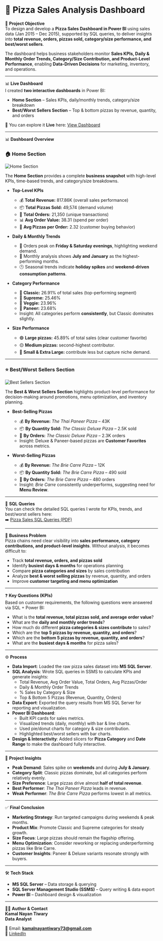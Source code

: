 # 🍕 Pizza Sales Analysis Dashboard  

📌 **Project Objective**  
To design and develop a **Pizza Sales Dashboard in Power BI** using sales data (Jan 2015 – Dec 2015), supported by SQL queries, to deliver insights into **total revenue, orders, pizzas sold, category/size performance, and best/worst sellers**.  

The dashboard helps business stakeholders monitor **Sales KPIs, Daily & Monthly Order Trends, Category/Size Contribution, and Product-Level Performance**, enabling **Data-Driven Decisions** for marketing, inventory, and operations.  

---

📊 **Live Dashboard**  
I created **two interactive dashboards** in Power BI:  
- **Home Section** – Sales KPIs, daily/monthly trends, category/size breakdown  
- **Best/Worst Sellers Section** – Top & bottom pizzas by revenue, quantity, and orders  

🔗 You can explore it **Live** here: [View Dashboard](your-link-here)  

---

📊 **Dashboard Overview**  

### 🏠 Home Section  
![Home Section](link-to-image-1)  

The **Home Section** provides a complete **business snapshot** with high-level KPIs, time-based trends, and category/size breakdowns.  

- **Top-Level KPIs**  
  - 💰 **Total Revenue:** 817.86K (overall sales performance)  
  - 📦 **Total Pizzas Sold:** 49,574 (demand volume)  
  - 🛒 **Total Orders:** 21,350 (unique transactions)  
  - 📊 **Avg Order Value:** 38.31 (spend per order)  
  - 🍕 **Avg Pizzas per Order:** 2.32 (customer buying behavior)  

- **Daily & Monthly Trends**  
  - 📅 Orders peak on **Friday & Saturday evenings**, highlighting weekend demand.  
  - 📆 Monthly analysis shows **July and January** as the highest-performing months.  
  - 🕒 Seasonal trends indicate **holiday spikes** and **weekend-driven consumption patterns**.  

- **Category Performance**  
  - 🍕 **Classic:** 26.91% of total sales (top-performing segment)  
  - 🍕 **Supreme:** 25.46%  
  - 🥗 **Veggie:** 23.96%  
  - 🧀 **Paneer:** 23.68%  
  - Insight: All categories perform **consistently**, but Classic dominates slightly.  

- **Size Performance**  
  - 🟢 **Large pizzas:** 45.89% of total sales (clear customer favorite)  
  - 🟡 **Medium pizzas:** second-highest contributor.  
  - 🔵 **Small & Extra Large:** contribute less but capture niche demand.  

---

### ⭐ Best/Worst Sellers Section  
![Best Sellers Section](link-to-image-2)  

The **Best & Worst Sellers Section** highlights product-level performance for decision-making around promotions, menu optimization, and inventory planning.  

- **Best-Selling Pizzas**  
  - 💰 **By Revenue:** *The Thai Paneer Pizza* – 43K  
  - 📦 **By Quantity Sold:** *The Classic Deluxe Pizza* – 2.5K sold  
  - 🛒 **By Orders:** *The Classic Deluxe Pizza* – 2.3K orders  
  - Insight: Deluxe & Paneer-based pizzas are **Customer Favorites** across metrics.  

- **Worst-Selling Pizzas**  
  - 💰 **By Revenue:** *The Brie Carre Pizza* – 12K  
  - 📦 **By Quantity Sold:** *The Brie Carre Pizza* – 490 sold  
  - 🛒 **By Orders:** *The Brie Carre Pizza* – 480 orders  
  - Insight: *Brie Carre* consistently underperforms, suggesting need for **Menu Review**.  

---

📄 **SQL Queries**  
You can check the detailed SQL queries I wrote for KPIs, trends, and best/worst sellers here:  
➡️ [Pizza Sales SQL Queries (PDF)](./PIZZA%20Sales%20SQL%20QUERIES%20by%20Kamal.pdf)

---

🚨 **Business Problem**  
Pizza chains need clear visibility into **sales performance, category contributions, and product-level insights**. Without analysis, it becomes difficult to:  

- Track **total revenue, orders, and pizzas sold**  
- Identify **busiest days & months** for operations planning  
- Compare **pizza categories and sizes** by sales contribution  
- Analyze **best & worst selling pizzas** by revenue, quantity, and orders  
- Improve **customer targeting and menu optimization**  

---

❓ **Key Questions (KPIs)**  
Based on customer requirements, the following questions were answered via SQL + Power BI:  

- What is the **total revenue, total pizzas sold, and average order value**?  
- What are the **daily and monthly order trends**?  
- How much do different **pizza categories & sizes contribute** to sales?  
- Which are the **top 5 pizzas by revenue, quantity, and orders**?  
- Which are the **bottom 5 pizzas by revenue, quantity, and orders**?  
- What are the **busiest days & months** for pizza sales?  

---

⚙️ **Process**  

- **Data Import**: Loaded the raw pizza sales dataset into **MS SQL Server**.  
- **SQL Analysis**: Wrote SQL queries in SSMS to calculate KPIs and generate insights:  
  - Total Revenue, Avg Order Value, Total Orders, Avg Pizzas/Order  
  - Daily & Monthly Order Trends  
  - % Sales by Category & Size  
  - Top & Bottom 5 Pizzas (Revenue, Quantity, Orders)  
- **Data Export**: Exported the query results from MS SQL Server for reporting and visualization.  
- **Power BI Dashboard**:  
  - Built KPI cards for sales metrics.  
  - Visualized trends (daily, monthly) with bar & line charts.  
  - Used pie/donut charts for category & size contribution.  
  - Highlighted best/worst sellers with bar charts.  
- **Design & Interactivity**: Added slicers for **Pizza Category** and **Date Range** to make the dashboard fully interactive.  

---

🔎 **Project Insights**  

- **Peak Demand**: Sales spike on **weekends** and during **July & January**.  
- **Category Split**: Classic pizzas dominate, but all categories perform relatively evenly.  
- **Size Preference**: Large pizzas drive almost **half of total revenue**.  
- **Best Performer**: *The Thai Paneer Pizza* leads in revenue.  
- **Weak Performer**: *The Brie Carre Pizza* performs lowest in all metrics.  

---

✅ **Final Conclusion**  

- **Marketing Strategy**: Run targeted campaigns during weekends & peak months.  
- **Product Mix**: Promote Classic and Supreme categories for steady growth.  
- **Size Focus**: Large pizzas should remain the flagship offering.  
- **Menu Optimization**: Consider reworking or replacing underperforming pizzas like Brie Carre.  
- **Customer Insights**: Paneer & Deluxe variants resonate strongly with buyers.  

---

🛠️ **Tech Stack**  
- **MS SQL Server** – Data storage & querying  
- **SQL Server Management Studio (SSMS)** – Query writing & data export  
- **Power BI** – Dashboard design & visualization  

---

👨‍💻 **Author & Contact**  
**Kamal Nayan Tiwary**  
**Data Analyst**  

📧 Email: **kamalnayantiwary73@gmail.com**  
🔗 [LinkedIn](https://www.linkedin.com/in/kamal-nayan-tiwary-2022-2026-/)  

